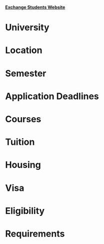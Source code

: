 **[Exchange Students Website]()**

# University

# Location

# Semester

# Application Deadlines

# Courses

# Tuition

# Housing

# Visa

# Eligibility

# Requirements
